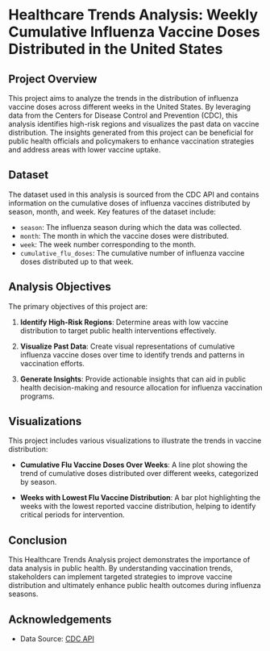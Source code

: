 # Healthcare Trends Analysis: Weekly Cumulative Influenza Vaccine Doses Distributed in the United States

## Project Overview

This project aims to analyze the trends in the distribution of influenza vaccine doses across different weeks in the United States. By leveraging data from the Centers for Disease Control and Prevention (CDC), this analysis identifies high-risk regions and visualizes the past data on vaccine distribution. The insights generated from this project can be beneficial for public health officials and policymakers to enhance vaccination strategies and address areas with lower vaccine uptake.

## Dataset

The dataset used in this analysis is sourced from the CDC API and contains information on the cumulative doses of influenza vaccines distributed by season, month, and week. Key features of the dataset include:

- `season`: The influenza season during which the data was collected.
- `month`: The month in which the vaccine doses were distributed.
- `week`: The week number corresponding to the month.
- `cumulative_flu_doses`: The cumulative number of influenza vaccine doses distributed up to that week.

## Analysis Objectives

The primary objectives of this project are:

1. **Identify High-Risk Regions**: Determine areas with low vaccine distribution to target public health interventions effectively.
  
2. **Visualize Past Data**: Create visual representations of cumulative influenza vaccine doses over time to identify trends and patterns in vaccination efforts.

3. **Generate Insights**: Provide actionable insights that can aid in public health decision-making and resource allocation for influenza vaccination programs.

## Visualizations

This project includes various visualizations to illustrate the trends in vaccine distribution:

- **Cumulative Flu Vaccine Doses Over Weeks**: A line plot showing the trend of cumulative doses distributed over different weeks, categorized by season.
  
- **Weeks with Lowest Flu Vaccine Distribution**: A bar plot highlighting the weeks with the lowest reported vaccine distribution, helping to identify critical periods for intervention.

## Conclusion

This Healthcare Trends Analysis project demonstrates the importance of data analysis in public health. By understanding vaccination trends, stakeholders can implement targeted strategies to improve vaccine distribution and ultimately enhance public health outcomes during influenza seasons.

## Acknowledgements

- Data Source: [CDC API](https://data.cdc.gov/resource/e5zk-7tx5.csv)

